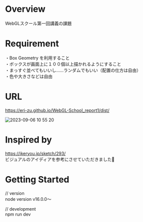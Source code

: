 # Overview

WebGLスクール第一回講義の課題

# Requirement

・Box Geometry を利用すること<br>
・ボックスが画面上に１００個以上描かれるようにすること<br>
・まっすぐ並べてもいいし……ランダムでもいい（配置の仕方は自由）<br>
・色や大きさなどは自由

# URL
https://eri-zu.github.io/WebGL-School_report1/dist/ <br>

![ 2023-09-06 10 55 20](https://github.com/eri-zu/WebGL-School_report1/assets/61580772/f5b2456b-efed-40c0-9469-f346a7dc5731)


# Inspired by
https://ikeryou.jp/sketch/293/<br>
ビジュアルのアイディアを参考にさせていただきました🙏

# Getting Started

// version<br>
node version v16.0.0〜

// development<br>
npm run dev
